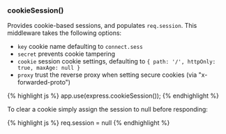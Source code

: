 <h3 id='cookieSession'>cookieSession()</h3>

Provides cookie-based sessions, and populates `req.session`.
This middleware takes the following options:

* `key` cookie name defaulting to `connect.sess`
* `secret` prevents cookie tampering
* `cookie` session cookie settings, defaulting to `{ path: '/', httpOnly: true, maxAge: null }`
* `proxy` trust the reverse proxy when setting secure cookies (via "x-forwarded-proto")

{% highlight js %}
app.use(express.cookieSession());
{% endhighlight %}

To clear a cookie simply assign the session to null before responding:

{% highlight js %}
req.session = null
{% endhighlight %}
